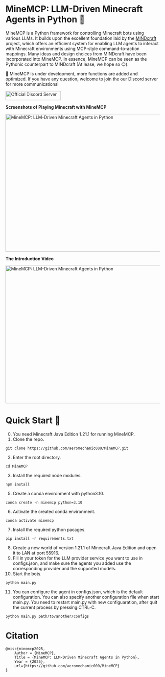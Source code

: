 # MineMCP: LLM-Driven Minecraft Agents in Python 🤖

MineMCP is a Python framework for controlling Minecraft bots using various LLMs. It builds upon the excellent foundation laid by the <a href="https://github.com/kolbytn/mindcraft">MINDcraft</a> project, which offers an efficient system for enabling LLM agents to interact with Minecraft environments using MCP-style command-to-action mappings. Many ideas and design choices from MINDcraft have been incorporated into MineMCP. In essence, MineMCP can be seen as the Pythonic counterpart to MINDcraft (At lease, we hope so 😉).

🦾 MineMCP is under development, more functions are added and optimized. If you have any question, welcome to join the our Discord server for more communications! 

<a href="https://discord.gg/zAxFt9cZs8" target="_blank"><img src="https://s2.loli.net/2025/04/08/BOwDWH3XiyTAZgb.png" alt="Official Discord Server" width="180" height="30"></a>

**Screenshots of Playing Minecraft with MineMCP**

<img src="https://s2.loli.net/2025/04/09/CKwbHroZaj4xJSU.gif" alt="MineMCP: LLM-Driven Minecraft Agents in Python" width="800" height="450">

**The Introduction Video**

<a href="https://www.youtube.com/watch?v=9phN6OWPmKg" target="_blank"><img src="https://s2.loli.net/2025/04/09/Kk35BEwvVlUuq9C.png" alt="MineMCP: LLM-Driven Minecraft Agents in Python" width="800" height="450"></a>

# Quick Start 🚀
0. You need Minecraft Java Edition 1.21.1 for running MineMCP. 
1. Clone the repo.
```
git clone https://github.com/aeromechanic000/MineMCP.git
```
2. Enter the root directory.
```
cd MineMCP
```
3. Install the required node modules.
```
npm install 
```
5. Create a conda environment with python3.10.
```
conda create -n minemcp python=3.10
```
6. Activate the created conda environment. 
```
conda activate minemcp
```
7. Install the required python pacages. 
```
pip install -r requirements.txt
```
8. Create a new world of version 1.21.1 of Minecraft Java Edition and open it to LAN at port 55916.
9. Fill in your token for the LLM provider service you want to use in configs.json, and make sure the agents you added use the corresponding provider and the supported models.
10. Start the bots. 
```
python main.py
```
11. You can configure the agent in configs.json, which is the default configuration. You can also specify another configuration file when start main.py. You need to restart main.py with new configuaration, after quit the current process by pressing CTRL-C.
```
python main.py path/to/another/configs
```

# Citation
```
@misc{minemcp2025,
    Author = {MineMCP},
    Title = {MineMCP: LLM-Driven Minecraft Agents in Python},
    Year = {2025},
    url={https://github.com/aeromechanic000/MineMCP}
}
```